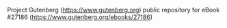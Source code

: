 Project Gutenberg (https://www.gutenberg.org) public repository for eBook #27186 (https://www.gutenberg.org/ebooks/27186)
